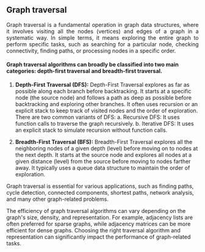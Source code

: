 ## Graph traversal

<div style="text-align: justify">
    Graph traversal is a fundamental operation in graph data structures, where it involves visiting all the nodes (vertices) and edges of a graph in a systematic way. In simple terms, it means exploring the entire graph to perform specific tasks, such as searching for a particular node, checking connectivity, finding paths, or processing nodes in a specific order.
</div>

#### Graph traversal algorithms can broadly be classified into two main categories: depth-first traversal and breadth-first traversal.

1. **Depth-First Traversal (DFS):**
   Depth-First Traversal explores as far as possible along each branch before backtracking. It starts at a specific node (the source node) and follows a path as deep as possible before backtracking and exploring other branches. It often uses recursion or an explicit stack to keep track of visited nodes and the order of exploration. There are two common variants of DFS:
      a. Recursive DFS: It uses function calls to traverse the graph recursively.
      b. Iterative DFS: It uses an explicit stack to simulate recursion without function calls.

2. **Breadth-First Traversal (BFS):**
   Breadth-First Traversal explores all the neighboring nodes of a given depth (level) before moving on to nodes at the next depth. It starts at the source node and explores all nodes at a given distance (level) from the source before moving to nodes farther away. It typically uses a queue data structure to maintain the order of exploration.

Graph traversal is essential for various applications, such as finding paths, cycle detection, connected components, shortest paths, network analysis, and many other graph-related problems.


The efficiency of graph traversal algorithms can vary depending on the graph's size, density, and representation. For example, adjacency lists are often preferred for sparse graphs, while adjacency matrices can be more efficient for dense graphs. Choosing the right traversal algorithm and representation can significantly impact the performance of graph-related tasks.